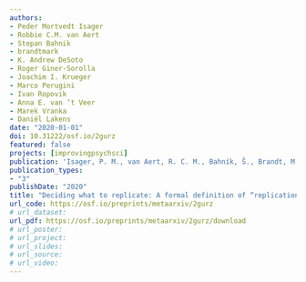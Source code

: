 ```yaml
---
authors:
- Peder Mortvedt Isager
- Robbie C.M. van Aert
- Stepan Bahnik
- brandtmark
- K. Andrew DeSoto
- Roger Giner-Sorolla
- Joachim I. Krueger
- Marco Perugini
- Ivan Ropovik
- Anna E. van ‘t Veer
- Marek Vranka
- Daniël Lakens
date: "2020-01-01"
doi: 10.31222/osf.io/2gurz
featured: false
projects: [improvingpsychsci]
publication: 'Isager, P. M., van Aert, R. C. M., Bahník, Š., Brandt, M. J., DeSoto, K. A., Giner-Sorolla, R., … Lakens, D. (2020, September 2). Deciding what to replicate: A formal definition of “replication value” and a decision model for replication study selection. (preprint)'
publication_types:
- "3"
publishDate: "2020"
title: "Deciding what to replicate: A formal definition of “replication value” and a decision model for replication study selection (preprint)"
url_code: https://osf.io/preprints/metaarxiv/2gurz
# url_dataset:
url_pdf: https://osf.io/preprints/metaarxiv/2gurz/download
# url_poster:
# url_project:
# url_slides:
# url_source:
# url_video:
---
```

